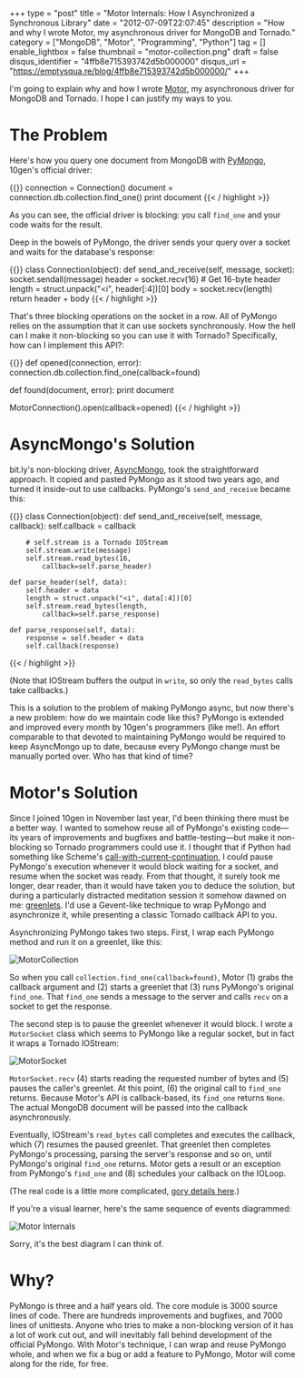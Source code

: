 +++
type = "post"
title = "Motor Internals: How I Asynchronized a Synchronous Library"
date = "2012-07-09T22:07:45"
description = "How and why I wrote Motor, my asynchronous driver for MongoDB and Tornado."
category = ["MongoDB", "Motor", "Programming", "Python"]
tag = []
enable_lightbox = false
thumbnail = "motor-collection.png"
draft = false
disqus_identifier = "4ffb8e715393742d5b000000"
disqus_url = "https://emptysqua.re/blog/4ffb8e715393742d5b000000/"
+++

<p>I'm going to explain why and how I wrote <a href="/motor/">Motor</a>, my asynchronous driver for MongoDB and Tornado. I hope I can justify my ways to you.</p>
<h1 id="the-problem">The Problem</h1>
<p>Here's how you query one document from MongoDB with <a href="http://pypi.python.org/pypi/pymongo/">PyMongo</a>, 10gen's official driver:</p>

{{<highlight python3>}}
connection = Connection()
document = connection.db.collection.find_one()
print document
{{< / highlight >}}

<p>As you can see, the official driver is blocking: you call <code>find_one</code> and your code waits for the result.</p>
<p>Deep in the bowels of PyMongo, the driver sends your query over a socket and waits for the database's response:</p>

{{<highlight python3>}}
class Connection(object):
    def send_and_receive(self, message, socket):
        socket.sendall(message)
        header = socket.recv(16) # Get 16-byte header
        length = struct.unpack("<i", header[:4])[0]
        body = socket.recv(length)
        return header + body
{{< / highlight >}}

<p>That's three blocking operations on the socket in a row. All of PyMongo relies on the assumption that it can use sockets synchronously. How the hell can I make it non-blocking so you can use it with Tornado? Specifically, how can I implement this API?:</p>

{{<highlight python3>}}
def opened(connection, error):
    connection.db.collection.find_one(callback=found)

def found(document, error):
    print document

MotorConnection().open(callback=opened)
{{< / highlight >}}

<h1 id="asyncmongos-solution">AsyncMongo's Solution</h1>
<p>bit.ly's non-blocking driver, <a href="https://github.com/bitly/asyncmongo">AsyncMongo</a>, took the straightforward approach. It copied and pasted PyMongo as it stood two years ago, and turned it inside-out to use callbacks. PyMongo's <code>send_and_receive</code> became this:</p>

{{<highlight python3>}}
class Connection(object):
    def send_and_receive(self, message, callback):
        self.callback = callback

        # self.stream is a Tornado IOStream
        self.stream.write(message)
        self.stream.read_bytes(16,
            callback=self.parse_header)

    def parse_header(self, data):
        self.header = data
        length = struct.unpack("<i", data[:4])[0]
        self.stream.read_bytes(length,
            callback=self.parse_response)

    def parse_response(self, data):
        response = self.header + data
        self.callback(response)
{{< / highlight >}}

<p>(Note that IOStream buffers the output in <code>write</code>, so only the <code>read_bytes</code> calls take callbacks.)</p>
<p>This is a solution to the problem of making PyMongo async, but now there's a new problem: how do we maintain code like this? PyMongo is extended and improved every month by 10gen's programmers (like me!). An effort comparable to that devoted to maintaining PyMongo would be required to keep AsyncMongo up to date, because every PyMongo change must be manually ported over. Who has that kind of time?</p>
<h1 id="motors-solution">Motor's Solution</h1>
<p>Since I joined 10gen in November last year, I'd been thinking there must be a better way. I wanted to somehow reuse all of PyMongo's existing code—its years of improvements and bugfixes and battle-testing—but make it non-blocking so Tornado programmers could use it. I thought that if Python had something like Scheme's <a href="http://en.wikipedia.org/wiki/Call-with-current-continuation">call-with-current-continuation</a>, I could pause PyMongo's execution whenever it would block waiting for a socket, and resume when the socket was ready. From that thought, it surely took me longer, dear reader, than it would have taken you to deduce the solution, but during a particularly distracted meditation session it somehow dawned on me: <a href="http://pypi.python.org/pypi/greenlet">greenlets</a>. I'd use a Gevent-like technique to wrap PyMongo and asynchronize it, while presenting a classic Tornado callback API to you.</p>
<p>Asynchronizing PyMongo takes two steps. First, I wrap each PyMongo method and run it on a greenlet, like this:</p>
<p><img alt="MotorCollection" border="0" src="motor-collection.png" style="display:block; margin-left:auto; margin-right:auto;" title="motor-collection.png"/></p>
<p>So when you call <code>collection.find_one(callback=found)</code>, Motor (1) grabs the callback argument and (2) starts a greenlet that (3) runs PyMongo's original <code>find_one</code>. That <code>find_one</code> sends a message to the server and calls <code>recv</code> on a socket to get the response.</p>
<p>The second step is to pause the greenlet whenever it would block. I wrote a <code>MotorSocket</code> class which seems to PyMongo like a regular socket, but in fact it wraps a Tornado IOStream:</p>
<p><img alt="MotorSocket" border="0" src="motor-socket.png" style="display:block; margin-left:auto; margin-right:auto;" title="motor-socket.png"/></p>
<p><code>MotorSocket.recv</code> (4) starts reading the requested number of bytes and (5) pauses the caller's greenlet. At this point, (6) the original call to <code>find_one</code> returns. Because Motor's API is callback-based, its <code>find_one</code> returns <code>None</code>. The actual MongoDB document will be passed into the callback asynchronously.</p>
<p>Eventually, IOStream's <code>read_bytes</code> call completes and executes the callback, which (7) resumes the paused greenlet. That greenlet then completes PyMongo's processing, parsing the server's response and so on, until PyMongo's original <code>find_one</code> returns. Motor gets a result or an exception from PyMongo's <code>find_one</code> and (8) schedules your callback on the IOLoop.</p>
<p>(The real code is a little more complicated, <a href="https://github.com/mongodb/motor/blob/0.5/motor/frameworks/tornado.py#L288">gory details here</a>.)</p>
<p>If you're a visual learner, here's the same sequence of events diagrammed:</p>
<p><img alt="Motor Internals" border="0" src="motor-internals.png" style="display:block; margin-left:auto; margin-right:auto;" title="motor-internals.png"/></p>
<p>Sorry, it's the best diagram I can think of.</p>
<h1 id="why">Why?</h1>
<p>PyMongo is three and a half years old. The core module is 3000 source lines of code. There are hundreds improvements and bugfixes, and 7000 lines of unittests. Anyone who tries to make a non-blocking version of it has a lot of work cut out, and will inevitably fall behind development of the official PyMongo. With Motor's technique, I can wrap and reuse PyMongo whole, and when we fix a bug or add a feature to PyMongo, Motor will come along for the ride, for free.</p>
